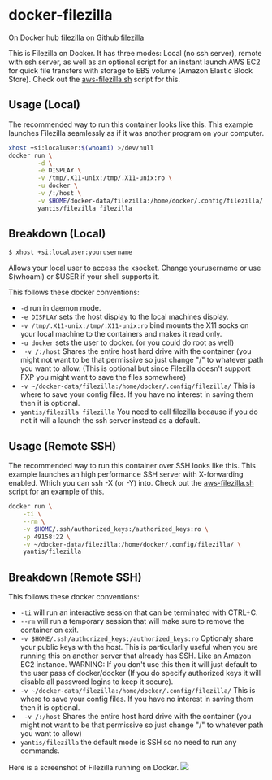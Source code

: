 # docker-filezilla

On Docker hub [filezilla](https://registry.hub.docker.com/u/yantis/filezilla)
on Github [filezilla](https://github.com/yantis/filezilla)

This is Filezilla on Docker. It has three modes: Local (no ssh server), remote with ssh server, as
well as an optional script for an instant launch AWS EC2 for quick file transfers with 
storage to EBS volume (Amazon Elastic Block Store). Check out the [aws-filezilla.sh](https://github.com/yantis/docker-filezilla/blob/master/aws-filezilla.sh) script for this.


## Usage (Local)

The recommended way to run this container looks like this. This example launches Filezilla seamlessly as
if it was another program on your computer.

```bash
xhost +si:localuser:$(whoami) >/dev/null
docker run \
        -d \
        -e DISPLAY \
        -v /tmp/.X11-unix:/tmp/.X11-unix:ro \
        -u docker \
        -v /:/host \
        -v $HOME/docker-data/filezilla:/home/docker/.config/filezilla/ \
        yantis/filezilla filezilla
```

## Breakdown (Local)

```bash
$ xhost +si:localuser:yourusername
```

Allows your local user to access the xsocket. Change yourusername or use $(whoami)
or $USER if your shell supports it.

This follows these docker conventions:

* `-d` run in daemon mode. 
* `-e DISPLAY` sets the host display to the local machines display.
* `-v /tmp/.X11-unix:/tmp/.X11-unix:ro` bind mounts the X11 socks on your local machine
to the containers and makes it read only.
* `-u docker` sets the user to docker. (or you could do root as well)
* ` -v /:/host` Shares the entire host hard drive with the container (you might not want to be
that permissive so just change "/" to whatever path you want to allow.
(This is optional but since Filezilla doesn't support FXP you might want to save the files somewhere)
* `-v ~/docker-data/filezilla:/home/docker/.config/filezilla/` This is where to save your config files.
If you have no interest in saving them then it is optional.
* `yantis/filezilla filezilla` You need to call filezilla because if you do not it will a launch the ssh
server instead as a default.


## Usage (Remote SSH)

The recommended way to run this container over SSH looks like this. This example launches an high performance SSH
server with X-forwarding enabled. Which you can ssh -X (or -Y) into. Check out the [aws-filezilla.sh](https://github.com/yantis/docker-filezilla/blob/master/aws-filezilla.sh) script for an example of this. 


```bash
docker run \
    -ti \
    --rm \
    -v $HOME/.ssh/authorized_keys:/authorized_keys:ro \
    -p 49158:22 \
    -v ~/docker-data/filezilla:/home/docker/.config/filezilla/ \
    yantis/filezilla
```

## Breakdown (Remote SSH)

This follows these docker conventions:

* `-ti` will run an interactive session that can be terminated with CTRL+C.
* `--rm` will run a temporary session that will make sure to remove the container on exit.
* `-v $HOME/.ssh/authorized_keys:/authorized_keys:ro` Optionaly share your public keys with the host.
This is particularlly useful when you are running this on another server that already has SSH. Like an 
Amazon EC2 instance. WARNING: If you don't use this then it will just default to the user pass of docker/docker
(If you do specify authorized keys it will disable all password logins to keep it secure).
* `-v ~/docker-data/filezilla:/home/docker/.config/filezilla/` This is where to save your config files.
If you have no interest in saving them then it is optional.
* ` -v /:/host` Shares the entire host hard drive with the container (you might not want to be
that permissive so just change "/" to whatever path you want to allow)
* `yantis/filezilla` the default mode is SSH so no need to run any commands.

Here is a screenshot of Filezilla running on Docker.
![](http://yantis-scripts.s3.amazonaws.com/Screenshot_2015-04-10_02-01-50.png)
